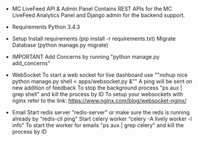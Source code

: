 - MC LiveFeed API & Admin Panel
Contains REST APIs for the MC LiveFeed Analytics Panel and Django admin for the backend support.

- Requirements
Python 3.4.3

- Setup
Install requirements (pip install -r requirements.txt)
Migrate Database (python manage.py migrate)

- IMPORTANT
Add Concerns by running "python manage.py add_concerns"


- WebSocket
To start a web socket for live dashboard use ""nohup nice python manage.py shell < apps/websocket.py &""
A ping will be sent on new addition of feedback
To stop the background process "ps aux | grep shell" and kill the process by ID
To setup your websockets with nginx refer to the link: https://www.nginx.com/blog/websocket-nginx/

- Email
Start redis server "redis-server” or make sure the reds is running already by “redis-cli ping"
Start celery worker “celery -A lively worker -l info"
To start the worker for emails "ps aux | grep celery" and kill the process by ID